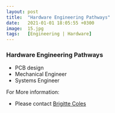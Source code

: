 ```yaml
---
layout: post
title:  "Hardware Engineering Pathways"
date:   2021-01-01 18:05:55 +0300
image:  15.jpg
tags:   [Engineering | Hardware]
---
```

### Hardware Engineering Pathways
  - PCB design
  - Mechanical Engineer
  - Systems Engineer

  For More information:
  - Please contact [Brigitte Coles](brigittec@driftnet.net)


[jekyll-docs]: https://jekyllrb.com/docs/home
[jekyll-gh]:   https://github.com/jekyll/jekyll
[jekyll-talk]: https://talk.jekyllrb.com/
